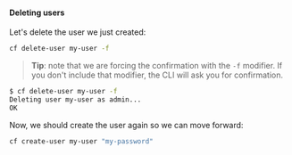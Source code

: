 #### Deleting users

Let's delete the user we just created:

```sh
cf delete-user my-user -f
```

> **Tip**: note that we are forcing the confirmation with the `-f` modifier. If you don't include that modifier, the CLI will ask you for confirmation.

```sh
$ cf delete-user my-user -f
Deleting user my-user as admin...
OK
```

Now, we should create the user again so we can move forward:

```sh
cf create-user my-user "my-password"
```
